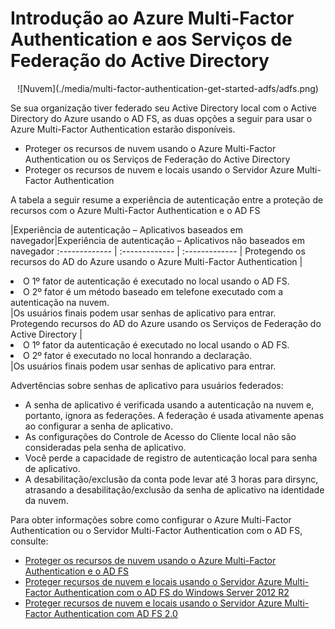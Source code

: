<properties
	pageTitle="Introdução ao Azure Multi-Factor Authentication e aos Serviços de Federação do Active Directory"
	description="Esta é a página do Azure Multi-Factor Authentication que descreve como começar a usar o Azure MFA e o AD FS."
	services="multi-factor-authentication"
	documentationCenter=""
	authors="kgremban"
	manager="femila"
	editor="curtland"/>

<tags
	ms.service="multi-factor-authentication"
	ms.workload="identity"
	ms.tgt_pltfrm="na"
	ms.devlang="na" ms.topic="get-started-article"
	ms.date="08/04/2016"
	ms.author="kgremban"/>

# Introdução ao Azure Multi-Factor Authentication e aos Serviços de Federação do Active Directory



<center>![Nuvem](./media/multi-factor-authentication-get-started-adfs/adfs.png)</center>

Se sua organização tiver federado seu Active Directory local com o Active Directory do Azure usando o AD FS, as duas opções a seguir para usar o Azure Multi-Factor Authentication estarão disponíveis.

- Proteger os recursos de nuvem usando o Azure Multi-Factor Authentication ou os Serviços de Federação do Active Directory
- Proteger os recursos de nuvem e locais usando o Servidor Azure Multi-Factor Authentication

A tabela a seguir resume a experiência de autenticação entre a proteção de recursos com o Azure Multi-Factor Authentication e o AD FS

|Experiência de autenticação – Aplicativos baseados em navegador|Experiência de autenticação – Aplicativos não baseados em navegador
:------------- | :------------- | :------------- |
Protegendo os recursos do AD do Azure usando o Azure Multi-Factor Authentication |<li>O 1º fator de autenticação é executado no local usando o AD FS.</li> <li>O 2º fator é um método baseado em telefone executado com a autenticação na nuvem.</li>|Os usuários finais podem usar senhas de aplicativo para entrar.
Protegendo recursos do AD do Azure usando os Serviços de Federação do Active Directory |<li>O 1º fator da autenticação é executado no local usando o AD FS.</li><li>O 2º fator é executado no local honrando a declaração.</li>|Os usuários finais podem usar senhas de aplicativo para entrar.

Advertências sobre senhas de aplicativo para usuários federados:

- A senha de aplicativo é verificada usando a autenticação na nuvem e, portanto, ignora as federações. A federação é usada ativamente apenas ao configurar a senha de aplicativo.
- As configurações do Controle de Acesso do Cliente local não são consideradas pela senha de aplicativo.
- Você perde a capacidade de registro de autenticação local para senha de aplicativo.
- A desabilitação/exclusão da conta pode levar até 3 horas para dirsync, atrasando a desabilitação/exclusão da senha de aplicativo na identidade da nuvem.

Para obter informações sobre como configurar o Azure Multi-Factor Authentication ou o Servidor Multi-Factor Authentication com o AD FS, consulte:

- [Proteger os recursos de nuvem usando o Azure Multi-Factor Authentication e o AD FS](multi-factor-authentication-get-started-adfs-cloud.md)
- [Proteger recursos de nuvem e locais usando o Servidor Azure Multi-Factor Authentication com o AD FS do Windows Server 2012 R2](multi-factor-authentication-get-started-adfs-w2k12.md)
- [Proteger recursos de nuvem e locais usando o Servidor Azure Multi-Factor Authentication com AD FS 2.0](multi-factor-authentication-get-started-adfs-adfs2.md)

<!---HONumber=AcomDC_0921_2016-->
